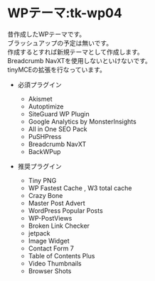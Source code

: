 # WPテーマ:tk-wp04
昔作成したWPテーマです。  
ブラッシュアップの予定は無いです。  
作成するとすれば新規テーマとして作成します。  
Breadcrumb NavXTを使用しないといけないです。  
tinyMCEの拡張を行なっています。

- 必須プラグイン
	- Akismet
	- Autoptimize
	- SiteGuard WP Plugin
	- Google Analytics by MonsterInsights
	- All in One SEO Pack
	- PuSHPress
	- Breadcrumb NavXT
	- BackWPup

- 推奨プラグイン
	- Tiny PNG
	- WP Fastest Cache , W3 total cache
	- Crazy Bone
	- Master Post Advert
	- WordPress Popular Posts
	- WP-PostViews
	- Broken Link Checker
	- jetpack
	- Image Widget
	- Contact Form 7
	- Table of Contents Plus
	- Video Thumbnails
	- Browser Shots
